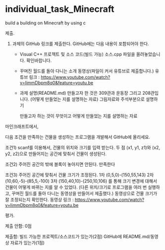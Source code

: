 # individual_task_Minecraft
build a building on Minecraft by using c



제출.

1) 과제의 GitHub 링크를 제출한다. GitHub에는 다음 내용이 포함되어야 한다.

    - Visual C++ 프로젝트 및 소스 코드(빌드 가능)
      소스.cpp 파일을 올려놓았습니다. 확인바랍니다.

    - 꾸며진 월드를 돌아 다니는 소개 동영상(파일이 커서 유튜브로 제출합니다.)
      유튜브 링크 : https://www.youtube.com/watch?v=IimmDbpm8q0&feature=youtu.be

    - 과제 설명(README.md)
      만들고자 한 것은 309관과 운동장 그리고 208관입니다.
      (어떻게 만들었는 지를 설명하는 자료) 그림자료와 주석부분으로 설명하기
      

      만들고자 하는 것이 무엇이고 어떻게 만들었는 지를 설명하는 자료






마인크래프트에서,

다음 조건을 만족하는 건물을 생성하는 프로그램을 개발해서 GitHub에 올리세요.

조건1) scanf를 이용해서, 건물의 위치와 크기를 입력 받는다.
         두 점 (x1, y1, z1)와 (x2, y2, z2)으로 만들어지는 공간에 맞춰서 건물이 생성된다.

조건2) 주어진 공간의 밖에 블록이 놓아지면 안된다.
          만족한다

조건3) 주어진 공간에 맞춰서 건물 크기가 조정된다.
         1차 (0,5,0)-(150,55,143)
         2차 (10,60,-5)-(85,5,-100)
         3차 (150,40,10)-(250,10,106)
         를 통해 크기 변경에 대해서 건물이 어떻게 바뀌는 지를 알 수 있었다.
         (다른 위치/크기로 프로그램을 여러 번 실행하고,
         꾸며진 월드를 돌아 다니는 동영상을 만들어서 제출했다.)
         동영상으로 건물 크기가 잘 조정되는지 확인한다.
         동영상 링크 : https://www.youtube.com/watch?v=IimmDbpm8q0&feature=youtu.be

평가.

제출 안함: 0점

제출함: 빌드 가능한 프로젝트/소스코드가 있는가(2점)
          GitHub에 README.md/동영상 자료가 있는가(1점)
